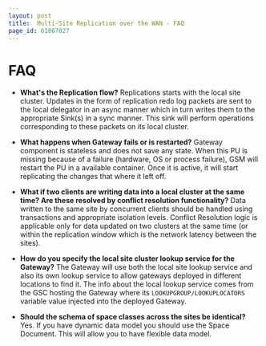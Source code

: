 ```yaml
---
layout: post
title:  Multi-Site Replication over the WAN - FAQ
page_id: 61867027
---
```


# FAQ

- **What's the Replication flow?**
Replications starts with the local site cluster. Updates in the form of replication redo log packets are sent to the local delegator in an async manner which in turn writes them to the appropriate Sink(s) in a sync manner. This sink will perform operations corresponding to these packets on its local cluster.

- **What happens when Gateway fails or is restarted?**
Gateway component is stateless and does not save any state. When this PU is missing because of a failure (hardware, OS or process failure), GSM will restart the PU in a available container. Once it is active, it will start replicating the changes that where it left off.

- **What if two clients are writing data into a local cluster at the same time? Are these resolved by conflict resolution functionality?**
Data written to the same site by concurrent clients should be handled using transactions and appropriate isolation levels. Conflict Resolution logic is applicable only for data updated on two clusters at the same time (or within the replication window which is the network latency between the sites).

- **How do you specify the local site cluster lookup service for the Gateway?**
The Gateway will use both the local site lookup service and also its own lookup service to allow gateways deployed in different locations to find it.
The info about the local lookup service comes from the GSC hosting the Gateway where its `LOOKUPGROUP/LOOKUPLOCATORS` variable value injected into the deployed Gateway.

- **Should the schema of space classes across the sites be identical?**
Yes. If you have dynamic data model you should use the Space Document. This will allow you to have flexible data model.

